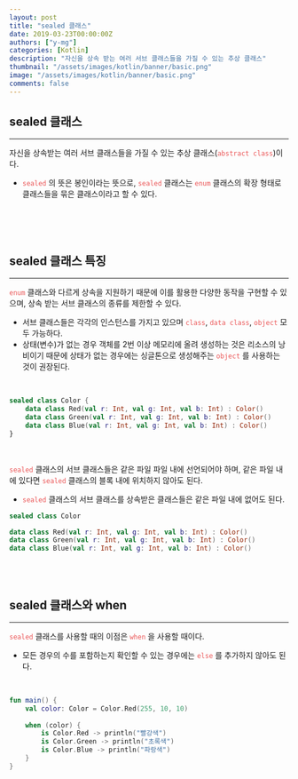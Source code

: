 ```yaml
---
layout: post
title: "sealed 클래스"
date: 2019-03-23T00:00:00Z
authors: ["y-mg"]
categories: [Kotlin]
description: "자신을 상속 받는 여러 서브 클래스들을 가질 수 있는 추상 클래스"
thumbnail: "/assets/images/kotlin/banner/basic.png"
image: "/assets/images/kotlin/banner/basic.png"
comments: false
---
```


## sealed 클래스
***
자신을 상속받는 여러 서브 클래스들을 가질 수 있는 추상 클래스(<code style="color: #eb5657;">abstract class</code>)이다.
- <code style="color: #eb5657;">sealed</code> 의 뜻은 봉인이라는 뜻으로, <code style="color: #eb5657;">sealed</code> 클래스는 <code style="color: #eb5657;">enum</code> 클래스의 확장 형태로 클래스들을 묶은 클래스이라고 할 수 있다. 
<br>
<br>
<br/>



## sealed 클래스 특징
***
<code style="color: #eb5657;">enum</code> 클래스와 다르게 상속을 지원하기 때문에 이를 활용한 다양한 동작을 구현할 수 있으며, 상속 받는 서브 클래스의 종류를 제한할 수 있다.
- 서브 클래스들은 각각의 인스턴스를 가지고 있으며 <code style="color: #eb5657;">class</code>, <code style="color: #eb5657;">data class</code>, <code style="color: #eb5657;">object</code> 모두 가능하다.
- 상태(변수)가 없는 경우 객체를 2번 이상 메모리에 올려 생성하는 것은 리소스의 낭비이기 때문에 상태가 없는 경우에는 싱글톤으로 생성해주는 <code style="color: #eb5657;">object</code> 를 사용하는 것이 권장된다.
<br/>

```kotlin
sealed class Color {
    data class Red(val r: Int, val g: Int, val b: Int) : Color()
    data class Green(val r: Int, val g: Int, val b: Int) : Color()
    data class Blue(val r: Int, val g: Int, val b: Int) : Color()
}
```
<br/>

<code style="color: #eb5657;">sealed</code> 클래스의 서브 클래스들은 같은 파일 파일 내에 선언되어야 하며, 같은 파일 내에 있다면 <code style="color: #eb5657;">sealed</code> 클래스의 블록 내에 위치하지 않아도 된다.
- <code style="color: #eb5657;">sealed</code> 클래스의 서브 클래스를 상속받은 클래스들은 같은 파일 내에 없어도 된다.

``` kotlin
sealed class Color

data class Red(val r: Int, val g: Int, val b: Int) : Color()
data class Green(val r: Int, val g: Int, val b: Int) : Color()
data class Blue(val r: Int, val g: Int, val b: Int) : Color()
```
<br/>
<br/>



## sealed 클래스와 when
***
<code style="color: #eb5657;">sealed</code> 클래스를 사용할 때의 이점은 <code style="color: #eb5657;">when</code> 을 사용할 때이다.
- 모든 경우의 수를 포함하는지 확인할 수 있는 경우에는 <code style="color: #eb5657;">else</code> 를 추가하지 않아도 된다.
<br/>

```kotlin
fun main() {
    val color: Color = Color.Red(255, 10, 10)
    
    when (color) {
        is Color.Red -> println("빨강색")
        is Color.Green -> println("초록색")
        is Color.Blue -> println("파랑색")
    }
}
```